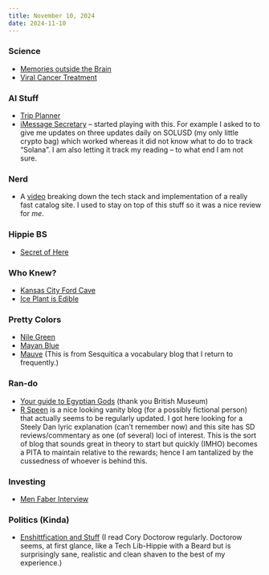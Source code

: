 ```yaml
---
title: November 10, 2024
date: 2024-11-10
---
```

### Science
* [Memories outside the Brain](https://neurosciencenews.com/organ-cell-memory-genetics-28004/)
* [Viral Cancer Treatment](https://www.nature.com/articles/d41586-024-03647-0)
### AI Stuff
* [Trip Planner](https://mytrip.city/)
* [iMessage Secretary](https://www.secretary.my/customize) – started playing with this. For example I asked to to give me updates on three updates daily on SOLUSD (my only little crypto bag) which worked whereas it did not know what to do to track “Solana”. I am also letting it track my reading – to what end I am not sure.
### Nerd
* A [video](https://www.youtube.com/watch?v=-Ln-8QM8KhQ) breaking down the tech stack and implementation of a really fast catalog site. I used to stay on top of this stuff so it was a nice review for *me*.
### Hippie BS
* [Secret of Here](https://iainsthomas.com/2019/05/22/the-secret-of-here/)
### Who Knew?
* [Kansas City Ford Cave](https://www.hagerty.com/media/automotive-history/since-the-60s-ford-has-stored-cars-underground-in-a-kansas-city-cave/)
* [Ice Plant is Edible](https://youtu.be/fDMsUPj4svE?si=TEEcw_6Bc3tlombs)
### Pretty Colors
* [Nile Green]()
* [Mayan Blue](https://www.bbc.com/culture/article/20180816-the-rare-blue-the-mayans-invented)
* [Mauve](https://sesquiotic.com/2024/07/11/mauve/) (This is from Sesquitica a vocabulary blog that I return to frequently.)
### Ran-do
* [Your guide to Egyptian Gods](https://www.britishmuseum.org/learn/schools/ages-7-11/ancient-egypt/ancient-egyptian-gods-and-goddesses) (thank you British Museum)
* [R Speen](https://rspeen.com/) is a nice looking vanity blog (for a possibly fictional person) that actually seems to be regularly updated. I got here looking for a Steely Dan lyric explanation (can’t remember now) and this site has SD reviews/commentary as one (of several) loci of interest. This is the sort of blog that sounds great in theory to start but quickly (IMHO) becomes a PITA to maintain relative to the rewards; hence I am tantalized by the cussedness of whoever is behind this.
### Investing
* [Men Faber Interview](https://www.barrons.com/articles/dividends-value-investing-strategy-meb-faber-5dbdda0f?st=TMshZH&reflink=desktopwebshare_permalink)
### Politics (Kinda)
* [Enshittfication and Stuff](https://pluralistic.net/2024/11/07/usurpers-helpmeets/#disreintermediation) (I read Cory Doctorow regularly. Doctorow seems, at first glance, like a Tech Lib-Hippie with a Beard but is surprisingly sane, realistic and clean shaven to the best of my experience.)
